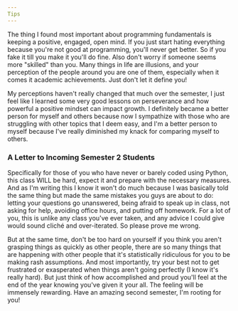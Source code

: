 ```yaml
---
Tips
---
```

  
  The thing I found most important about programming fundamentals is keeping a positive, engaged, open mind. If you just start hating everything because you're not good at programming, you'll never get better. So if you fake it till you make it you'll do fine. Also don't worry if someone seems more "skilled" than you. Many things in life are illusions, and your perception of the people around you are one of them, especially when it comes it academic achievements. Just don't let it define you!

  My perceptions haven't really changed that much over the semester, I just feel like I learned some very good lessons on perseverance and how powerful a positive mindset can impact growth. I definitely became a better person for myself and others because now I sympathize with those who are struggling with other topics that I deem easy, and I'm a better person to myself because I've really diminished my knack for comparing myself to others. 

### A Letter to Incoming Semester 2 Students

  Specifically for those of you who have never or barely coded using Python, this class WILL be hard, expect it and 
prepare with the necessary measures. And as I'm writing this I know it won't do much because I was basically told 
the same thing but made the same mistakes you guys are about to do: letting your questions go unanswered, being afraid 
to speak up in class, not asking for help, avoiding office hours, and putting off homework. For a lot of you, this is unlike 
any class you've ever taken, and any advice I could give would sound cliché and over-iterated. So please prove me wrong.

  But at the same time, don't be too hard on yourself if you think you aren't grasping things as quickly as other people, there are so many things that are happening with other people that it's statistically ridiculous for you to be making rash assumptions. And most importantly, try your best not to get frustrated or exasperated when things aren't going perfectly (I know it's really hard). But just think of how accomplished and proud you'll feel at the end of the year knowing you've given it your all. The feeling will be immensely rewarding. Have an amazing second semester, I'm rooting for you!


